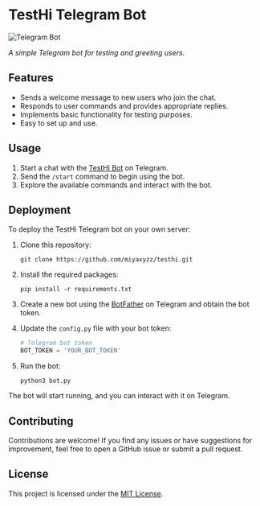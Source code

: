 # TestHi Telegram Bot

![Telegram Bot](https://github.com/miyaxyzz/testhi/blob/main/assets/telegram_bot.png)

*A simple Telegram bot for testing and greeting users.*

## Features

- Sends a welcome message to new users who join the chat.
- Responds to user commands and provides appropriate replies.
- Implements basic functionality for testing purposes.
- Easy to set up and use.

## Usage

1. Start a chat with the [TestHi Bot](https://t.me/testhi_bot) on Telegram.
2. Send the `/start` command to begin using the bot.
3. Explore the available commands and interact with the bot.

## Deployment

To deploy the TestHi Telegram bot on your own server:

1. Clone this repository:
   ```
   git clone https://github.com/miyaxyzz/testhi.git
   ```
2. Install the required packages:
   ```
   pip install -r requirements.txt
   ```

3. Create a new bot using the [BotFather](https://core.telegram.org/bots#botfather) on Telegram and obtain the bot token.

4. Update the `config.py` file with your bot token:
   ```python
   # Telegram bot token
   BOT_TOKEN = 'YOUR_BOT_TOKEN'
   ```

5. Run the bot:
   ```
   python3 bot.py
   ```

The bot will start running, and you can interact with it on Telegram.

## Contributing

Contributions are welcome! If you find any issues or have suggestions for improvement, feel free to open a GitHub issue or submit a pull request.

## License

This project is licensed under the [MIT License](LICENSE).